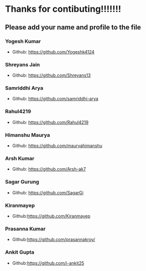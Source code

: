 # Thanks for contibuting!!!!!!!

## Please add your name and profile to the file

### Yogesh Kumar

- Github: https://github.com/Yogeshk4124

### Shreyans Jain

- Github: https://github.com/Shreyans13

### Samriddhi Arya

- Github: https://github.com/samriddhi-arya

### Rahul4219

- Github: https://github.com/Rahul4219

### Himanshu Maurya

- Github: https://github.com/mauryahimanshu

### Arsh Kumar

- Github: https://github.com/Arsh-ak7

### Sagar Gurung

- Github: https://github.com/SagarGi

### Kiranmayep

- Github:https://github.com/Kiranmayep

### Prasanna Kumar

- Github:https://github.com/prasannakroy/

### Ankit Gupta

- Github:https://github.com/i-ankit25
